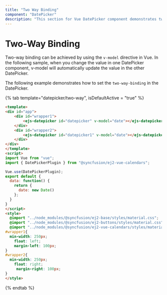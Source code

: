 ```yaml
---
title: "Two Way Binding"
component: "DatePicker"
description: "This section for Vue DatePicker component demonstrates two-way binding."
---
```


# Two-Way Binding

Two-way binding can be achieved by using the `v-model` directive in Vue. In the following sample, when you change the value in one DatePicker component, v-model will automatically update the value in the other DatePicker.

The following example demonstrates how to set the `two-way-binding` in the DatePicker.

{% tab template="datepicker/two-way", isDefaultActive = "true" %}

```html
<template>
<div id="app">
    <div id="wrapper1">
        <ejs-datepicker id="datepicker" v-model="date"></ejs-datepicker>
    </div>
    <div id="wrapper2">
        <ejs-datepicker id="datepicker1" v-model="date"></ejs-datepicker>
    </div>
</div>
</template>
<script>
import Vue from "vue";
import { DatePickerPlugin } from "@syncfusion/ej2-vue-calendars";

Vue.use(DatePickerPlugin);
export default {
  data: function() {
    return {
      date: new Date()
    };
  }
}
</script>
<style>
  @import "../node_modules/@syncfusion/ej2-base/styles/material.css";
  @import "../node_modules/@syncfusion/ej2-buttons/styles/material.css";
  @import "../node_modules/@syncfusion/ej2-vue-calendars/styles/material.css";
#wrapper1{
  min-width: 250px;
    float: left;
    margin-left: 100px;
}
#wrapper2{
  min-width: 250px;
    float: right;
     margin-right: 100px;
}
</style>
```

{% endtab %}